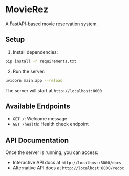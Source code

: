 # MovieRez

A FastAPI-based movie reservation system.

## Setup

1. Install dependencies:
```bash
pip install -r requirements.txt
```

2. Run the server:
```bash
uvicorn main:app --reload
```

The server will start at `http://localhost:8000`

## Available Endpoints

- `GET /`: Welcome message
- `GET /health`: Health check endpoint

## API Documentation

Once the server is running, you can access:
- Interactive API docs at `http://localhost:8000/docs`
- Alternative API docs at `http://localhost:8000/redoc`
